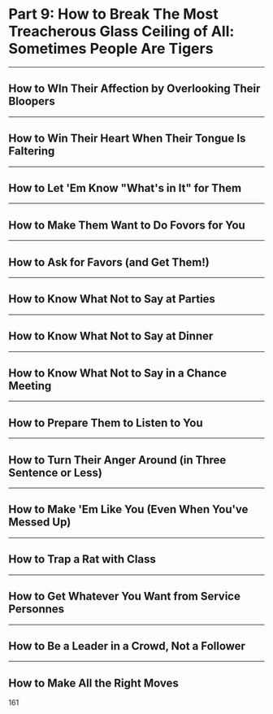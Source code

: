 # Part 9: How to Break The Most Treacherous Glass Ceiling of All: Sometimes People Are Tigers

---

## How to WIn Their Affection by Overlooking Their Bloopers

---

## How to Win Their Heart When Their Tongue Is Faltering

---

## How to Let 'Em Know "What's in It" for Them

---

## How to Make Them Want to Do Fovors for You

---

## How to Ask for Favors (and Get Them!)

---

## How to Know What Not to Say at Parties

---

## How to Know What Not to Say at Dinner

---

## How to Know What Not to Say in a Chance Meeting

---

## How to Prepare Them to Listen to You

---

## How to Turn Their Anger Around (in Three Sentence or Less)

---

## How to Make 'Em Like You (Even When You've Messed Up)

---

## How to Trap a Rat with Class

---

## How to Get Whatever You Want from Service Personnes

---

## How to Be a Leader in a Crowd, Not a Follower

---

## How to Make All the Right Moves

161


